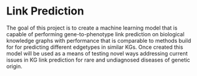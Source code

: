# Link Prediction

The goal of this project is to create a machine learning model that is capable of performing gene-to-phenotype link prediction on biological knowledge graphs with performance that is comparable to methods build for for predicting different edgetypes in similar KGs. Once created this model will be used as a means of testing novel ways addressing current issues in KG link prediction for rare and undiagnosed diseases of genetic origin.
